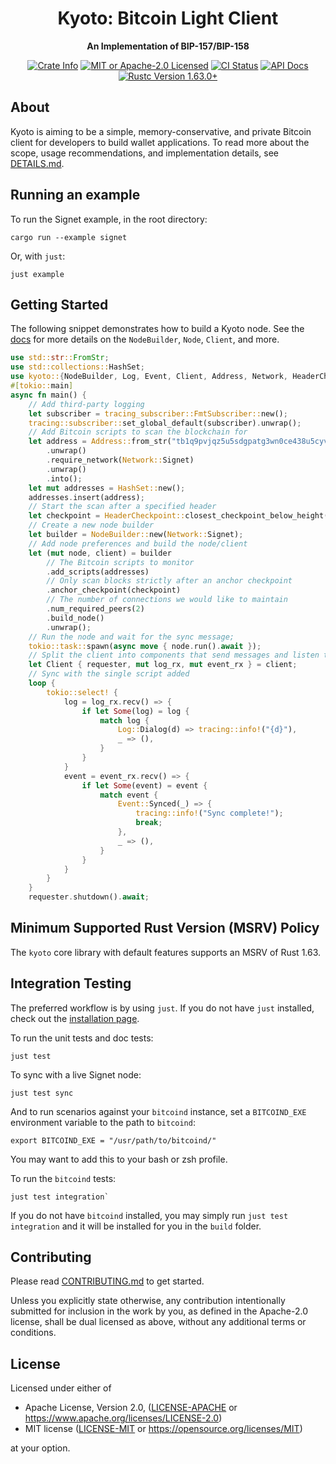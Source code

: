<div align="center">
  <h1>Kyoto: Bitcoin Light Client</h1>
  <p>
    <strong>An Implementation of BIP-157/BIP-158</strong>
  </p>

  <p>
    <a href="https://crates.io/crates/kyoto-cbf"><img alt="Crate Info" src="https://img.shields.io/crates/v/kyoto-cbf.svg"/></a>
    <a href="https://github.com/rustaceanrob/kyoto/blob/master/LICENSE"><img alt="MIT or Apache-2.0 Licensed" src="https://img.shields.io/badge/license-MIT%2FApache--2.0-blue.svg"/></a>
    <a href="https://github.com/rustaceanrob/kyoto/actions?query=workflow%3A%22Build+%26+Test%22"><img alt="CI Status" src="https://github.com/rustaceanrob/kyoto/workflows/CI/badge.svg"></a>
    <a href="https://docs.rs/kyoto-cbf"><img alt="API Docs" src="https://img.shields.io/badge/docs.rs-kyoto_cbf-green"/></a>
    <a href="https://blog.rust-lang.org/2022/08/11/Rust-1.63.0.html"><img alt="Rustc Version 1.63.0+" src="https://img.shields.io/badge/rustc-1.63.0%2B-lightgrey.svg"/></a>
  </p>
</div>

## About

Kyoto is aiming to be a simple, memory-conservative, and private Bitcoin client for developers to build wallet applications. To read more about the scope, usage recommendations, and implementation details, see [DETAILS.md](./doc/DETAILS.md).

## Running an example

To run the Signet example, in the root directory:

```
cargo run --example signet
```

Or, with `just`:

```
just example
```

## Getting Started

The following snippet demonstrates how to build a Kyoto node. See the [docs](https://docs.rs/kyoto-cbf) for more details on the `NodeBuilder`, `Node`, `Client`, and more.

```rust
use std::str::FromStr;
use std::collections::HashSet;
use kyoto::{NodeBuilder, Log, Event, Client, Address, Network, HeaderCheckpoint, BlockHash};
#[tokio::main]
async fn main() {
    // Add third-party logging
    let subscriber = tracing_subscriber::FmtSubscriber::new();
    tracing::subscriber::set_global_default(subscriber).unwrap();
    // Add Bitcoin scripts to scan the blockchain for
    let address = Address::from_str("tb1q9pvjqz5u5sdgpatg3wn0ce438u5cyv85lly0pc")
        .unwrap()
        .require_network(Network::Signet)
        .unwrap()
        .into();
    let mut addresses = HashSet::new();
    addresses.insert(address);
    // Start the scan after a specified header
    let checkpoint = HeaderCheckpoint::closest_checkpoint_below_height(170_000, Network::Signet);
    // Create a new node builder
    let builder = NodeBuilder::new(Network::Signet);
    // Add node preferences and build the node/client
    let (mut node, client) = builder
        // The Bitcoin scripts to monitor
        .add_scripts(addresses)
        // Only scan blocks strictly after an anchor checkpoint
        .anchor_checkpoint(checkpoint)
        // The number of connections we would like to maintain
        .num_required_peers(2)
        .build_node()
        .unwrap();
    // Run the node and wait for the sync message;
    tokio::task::spawn(async move { node.run().await });
    // Split the client into components that send messages and listen to messages
    let Client { requester, mut log_rx, mut event_rx } = client;
    // Sync with the single script added
    loop {
        tokio::select! {
            log = log_rx.recv() => {
                if let Some(log) = log {
                    match log {
                        Log::Dialog(d) => tracing::info!("{d}"),
                        _ => (),
                    }
                }
            }
            event = event_rx.recv() => {
                if let Some(event) = event {
                    match event {
                        Event::Synced(_) => {
                            tracing::info!("Sync complete!");
                            break;
                        },
                        _ => (),
                    }
                }
            }
        }
    }
    requester.shutdown().await;
```

## Minimum Supported Rust Version (MSRV) Policy

The `kyoto` core library with default features supports an MSRV of Rust 1.63.

## Integration Testing

The preferred workflow is by using `just`. If you do not have `just` installed, check out the [installation page](https://just.systems/man/en/chapter_4.html).

To run the unit tests and doc tests:

```
just test
```

To sync with a live Signet node:

```
just test sync
```

And to run scenarios against your `bitcoind` instance, set a `BITCOIND_EXE` environment variable to the path to `bitcoind`:

```
export BITCOIND_EXE = "/usr/path/to/bitcoind/"
```

You may want to add this to your bash or zsh profile.

To run the `bitcoind` tests:

```
just test integration`
```

If you do not have `bitcoind` installed, you may simply run `just test integration` and it will be installed for you in the `build` folder.

## Contributing

Please read [CONTRIBUTING.md](./CONTRIBUTING.md) to get started.

Unless you explicitly state otherwise, any contribution intentionally submitted for inclusion in the work by you, as defined in the Apache-2.0 license, shall be dual licensed as above, without any additional terms or conditions.

## License

Licensed under either of

* Apache License, Version 2.0, ([LICENSE-APACHE](LICENSE-APACHE) or <https://www.apache.org/licenses/LICENSE-2.0>)
* MIT license ([LICENSE-MIT](LICENSE-MIT) or <https://opensource.org/licenses/MIT>)

at your option.
